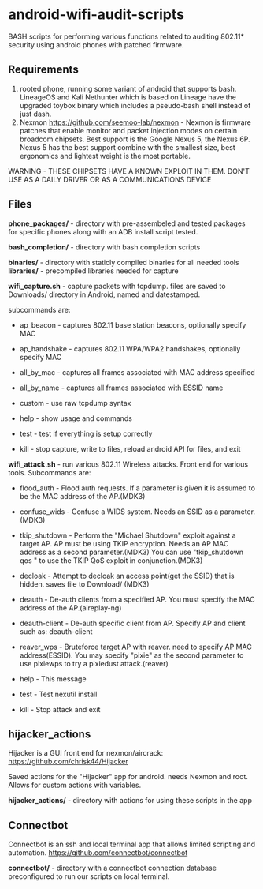 # android-wifi-audit-scripts
BASH scripts for performing various functions related to auditing 802.11*
security using android phones with patched firmware.


Requirements
------------
1. rooted phone, running some variant of android that supports bash. LineageOS
and Kali Nethunter which is based on Lineage have the upgraded toybox binary
which includes a pseudo-bash shell instead of just dash.
2. Nexmon https://github.com/seemoo-lab/nexmon -  Nexmon is firmware patches
that enable monitor and packet injection modes on certain broadcom chipsets.
Best support is the Google Nexus 5, the Nexus 6P. Nexus 5 has the best support
combine with the smallest size, best ergonomics and lightest weight is the
most portable.

WARNING - THESE CHIPSETS HAVE A KNOWN EXPLOIT IN THEM. DON'T USE AS A DAILY
DRIVER OR AS A COMMUNICATIONS DEVICE

Files
------

**phone_packages/**	- directory with pre-assembeled and tested packages
			  for specific phones along with an ADB install script
			  tested.

**bash_completion/**	- directory with bash completion scripts

**binaries/**		- directory with staticly compiled binaries for all
			  needed tools
**libraries/**		- precompiled libraries needed for capture


**wifi_capture.sh** - capture packets with tcpdump. files are saved to Downloads/
directory in Android, named and datestamped.

subcommands are:

* ap_beacon	- captures 802.11 base station beacons, optionally specify MAC
* ap_handshake	- captures 802.11 WPA/WPA2 handshakes, optionally specify MAC
* all_by_mac	- captures all frames associated with MAC address specified
* all_by_name	- captures all frames associated with ESSID name
* custom	- use raw tcpdump syntax

* help		- show usage and commands
* test		- test if everything is setup correctly
* kill		- stop capture, write to files, reload android API for files,
		  and exit
  
**wifi_attack.sh** - run various 802.11 Wireless attacks. Front end for various
tools. Subcommands are:

* flood_auth	- Flood auth requests. If a parameter  is given it is assumed
		  to be the MAC address of the AP.(MDK3)
* confuse_wids	- Confuse a WIDS system. Needs an SSID as a parameter.(MDK3)
* tkip_shutdown	- Perform the "Michael Shutdown" exploit against a target AP.
		  AP must be using TKIP encryption. Needs an AP MAC address as a
		  second parameter.(MDK3) You can use "tkip_shutdown qos <MAC>"
		  to use the TKIP QoS exploit in conjunction.(MDK3)
* decloak	- Attempt to decloak an access point(get the SSID) that is
		  hidden. saves file to Download/ (MDK3)
* deauth	- De-auth clients from a specified AP. You must specify the MAC
		  address of the AP.(aireplay-ng)
* deauth-client	- De-auth specific client from AP. Specify AP and client such as:
		  deauth-client <AP MAC> <Client MAC>
		  
* reaver_wps	- Bruteforce target AP with reaver. need to specify AP MAC
		  address(ESSID). You may specify "pixie" as the second
		  parameter to use pixiewps to try a pixiedust attack.(reaver)
		  
* help		- This message
* test		- Test nexutil install
* kill		- Stop attack and exit


hijacker_actions
------------------
Hijacker is a GUI front end for nexmon/aircrack: https://github.com/chrisk44/Hijacker

Saved actions for the "Hijacker" app for android. needs Nexmon and root. Allows
for custom actions with variables.

**hijacker_actions/** - directory with actions for using these scripts in the app

Connectbot
----------
Connectbot is an ssh and local terminal app that allows limited scripting and
automation.
https://github.com/connectbot/connectbot

**connectbot/** - directory with a connectbot connection database preconfigured
to run our scripts on local terminal.

